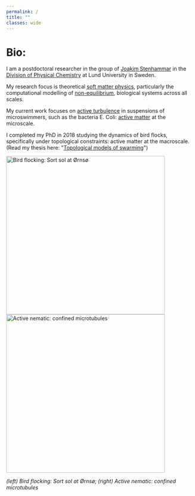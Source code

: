 ```yaml
---
permalink: /
title: ""
classes: wide
---
```


# Bio:

I am a postdoctoral researcher in the group of [Joakim Stenhammar](https://www.stenhammargroup.com/) in the [Division of Physical Chemistry](https://www.physchem.lu.se/) at Lund University in Sweden. 

My research focus is theoretical [soft matter physics](https://en.wikipedia.org/wiki/Soft_matter), particularly the computational modelling of [non-equilibrium](https://en.wikipedia.org/wiki/Non-equilibrium_thermodynamics), biological systems across all scales. 

My current work focuses on [active turbulence](https://en.wikipedia.org/wiki/Active_fluid#Active_turbulence) in suspensions of microswimmers, such as the bacteria E. Coli: [active matter](https://en.wikipedia.org/wiki/Active_matter) at the microscale. 

I completed my PhD in 2018 studying the dynamics of bird flocks, specifically under topological constraints: active matter at the macroscale. (Read my thesis here: "[Topological models of swarming](http://wrap.warwick.ac.uk/133344/1/WRAP_Theses_Lewis_2018.pdf)")

<img alt="Bird flocking: Sort sol at Ørnsø" src="https://upload.wikimedia.org/wikipedia/commons/9/92/Sort_sol_ved_%C3%98rns%C3%B8_2007.jpg" width="425"/> <img alt="Active nematic: confined microtubules" src="https://blogs.brandeis.edu/science/files/2016/01/flat.jpg" width="425"/> 

_(left) Bird flocking: Sort sol at Ørnsø; (right) Active nematic: confined microtubules_
